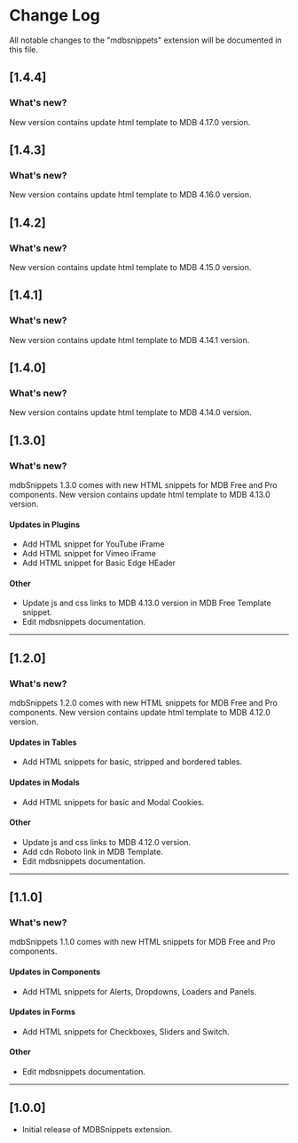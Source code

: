 # Change Log

All notable changes to the "mdbsnippets" extension will be documented in this file.

## [1.4.4]

### What's new?
New version contains update html template to MDB 4.17.0 version.

## [1.4.3]

### What's new?
New version contains update html template to MDB 4.16.0 version.

## [1.4.2]

### What's new?
New version contains update html template to MDB 4.15.0 version.

## [1.4.1]

### What's new?
New version contains update html template to MDB 4.14.1 version.

## [1.4.0]

### What's new?
New version contains update html template to MDB 4.14.0 version.

## [1.3.0]

### What's new?
mdbSnippets 1.3.0 comes with new HTML snippets for MDB Free and Pro components. New version contains update html template to MDB 4.13.0 version.

#### Updates in Plugins
- Add HTML snippet for YouTube iFrame
- Add HTML snippet for Vimeo iFrame 
- Add HTML snippet for Basic Edge HEader

#### Other
- Update js and css links to MDB 4.13.0 version in MDB Free Template snippet.
- Edit mdbsnippets documentation.

--------------------------------------------------------------------------------

## [1.2.0]

### What's new?
mdbSnippets 1.2.0 comes with new HTML snippets for MDB Free and Pro components. New version contains update html template to MDB 4.12.0 version.

#### Updates in Tables
- Add HTML snippets for basic, stripped and bordered tables.

#### Updates in Modals
- Add HTML snippets for basic and Modal Cookies.

#### Other
- Update js and css links to MDB 4.12.0 version.
- Add cdn Roboto link in MDB Template.
- Edit mdbsnippets documentation.

--------------------------------------------------------------------------------

## [1.1.0]

### What's new?
mdbSnippets 1.1.0 comes with new HTML snippets for MDB Free and Pro components.

#### Updates in Components
- Add HTML snippets for Alerts, Dropdowns, Loaders and Panels.

#### Updates in Forms
- Add HTML snippets for Checkboxes, Sliders and Switch.

#### Other
- Edit mdbsnippets documentation.

--------------------------------------------------------------------------------

## [1.0.0]

- Initial release of MDBSnippets extension.